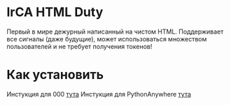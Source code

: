 # IrCA HTML Duty

Первый в мире дежурный написанный на чистом HTML.
Поддерживает все сигналы (даже будущие), может использоваться множеством пользователей и не требует получения токенов!

# Как установить

Инстукция для 000 [тута](https://github.com/NexSqaud/IrCA-HTML-Duty/tree/000)
Инстукция для PythonAnywhere [тута](https://github.com/NexSqaud/IrCA-HTML-Duty/tree/PythonAnywhere)
